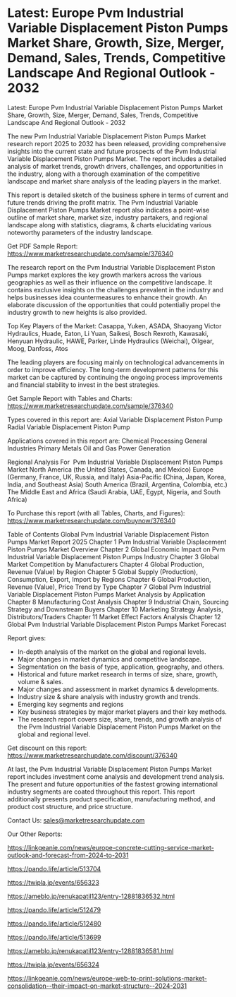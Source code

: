 # Latest: Europe Pvm Industrial Variable Displacement Piston Pumps Market Share, Growth, Size, Merger, Demand, Sales, Trends, Competitive Landscape And Regional Outlook - 2032
 Latest: Europe Pvm Industrial Variable Displacement Piston Pumps Market Share, Growth, Size, Merger, Demand, Sales, Trends, Competitive Landscape And Regional Outlook - 2032

The new Pvm Industrial Variable Displacement Piston Pumps Market research report 2025 to 2032 has been released, providing comprehensive insights into the current state and future prospects of the Pvm Industrial Variable Displacement Piston Pumps Market. The report includes a detailed analysis of market trends, growth drivers, challenges, and opportunities in the industry, along with a thorough examination of the competitive landscape and market share analysis of the leading players in the market.

This report is detailed sketch of the business sphere in terms of current and future trends driving the profit matrix. The Pvm Industrial Variable Displacement Piston Pumps Market report also indicates a point-wise outline of market share, market size, industry partakers, and regional landscape along with statistics, diagrams, & charts elucidating various noteworthy parameters of the industry landscape.

Get PDF Sample Report: https://www.marketresearchupdate.com/sample/376340

The research report on the Pvm Industrial Variable Displacement Piston Pumps market explores the key growth markers across the various geographies as well as their influence on the competitive landscape. It contains exclusive insights on the challenges prevalent in the industry and helps businesses idea countermeasures to enhance their growth. An elaborate discussion of the opportunities that could potentially propel the industry growth to new heights is also provided.

Top Key Players of the Market:
Casappa, Yuken, ASADA, Shaoyang Victor Hydraulics, Huade, Eaton, Li Yuan, Saikesi, Bosch Rexroth, Kawasaki, Henyuan Hydraulic, HAWE, Parker, Linde Hydraulics (Weichai), Oilgear, Moog, Danfoss, Atos


The leading players are focusing mainly on technological advancements in order to improve efficiency. The long-term development patterns for this market can be captured by continuing the ongoing process improvements and financial stability to invest in the best strategies.

Get Sample Report with Tables and Charts: https://www.marketresearchupdate.com/sample/376340

Types covered in this report are:
Axial Variable Displacement Piston Pump
Radial Variable Displacement Piston Pump


Applications covered in this report are:
Chemical Processing
General Industries
Primary Metals
Oil and Gas
Power Generation


Regional Analysis For  Pvm Industrial Variable Displacement Piston Pumps Market
North America (the United States, Canada, and Mexico)
Europe (Germany, France, UK, Russia, and Italy)
Asia-Pacific (China, Japan, Korea, India, and Southeast Asia)
South America (Brazil, Argentina, Colombia, etc.)
The Middle East and Africa (Saudi Arabia, UAE, Egypt, Nigeria, and South Africa)

To Purchase this report (with all Tables, Charts, and Figures): https://www.marketresearchupdate.com/buynow/376340

Table of Contents
Global Pvm Industrial Variable Displacement Piston Pumps Market Report 2025
Chapter 1 Pvm Industrial Variable Displacement Piston Pumps Market Overview
Chapter 2 Global Economic Impact on Pvm Industrial Variable Displacement Piston Pumps Industry
Chapter 3 Global Market Competition by Manufacturers
Chapter 4 Global Production, Revenue (Value) by Region
Chapter 5 Global Supply (Production), Consumption, Export, Import by Regions
Chapter 6 Global Production, Revenue (Value), Price Trend by Type
Chapter 7 Global Pvm Industrial Variable Displacement Piston Pumps Market Analysis by Application
Chapter 8 Manufacturing Cost Analysis
Chapter 9 Industrial Chain, Sourcing Strategy and Downstream Buyers
Chapter 10 Marketing Strategy Analysis, Distributors/Traders
Chapter 11 Market Effect Factors Analysis
Chapter 12 Global Pvm Industrial Variable Displacement Piston Pumps Market Forecast

Report gives:

- In-depth analysis of the market on the global and regional levels.
- Major changes in market dynamics and competitive landscape.
- Segmentation on the basis of type, application, geography, and others.
- Historical and future market research in terms of size, share, growth, volume & sales.
- Major changes and assessment in market dynamics & developments.
- Industry size & share analysis with industry growth and trends.
- Emerging key segments and regions
- Key business strategies by major market players and their key methods.
- The research report covers size, share, trends, and growth analysis of the Pvm Industrial Variable Displacement Piston Pumps Market on the global and regional level.

Get discount on this report: https://www.marketresearchupdate.com/discount/376340

At last, the Pvm Industrial Variable Displacement Piston Pumps Market report includes investment come analysis and development trend analysis. The present and future opportunities of the fastest growing international industry segments are coated throughout this report. This report additionally presents product specification, manufacturing method, and product cost structure, and price structure.

Contact Us:
sales@marketresearchupdate.com

Our Other Reports:

https://linkgeanie.com/news/europe-concrete-cutting-service-market-outlook-and-forecast-from-2024-to-2031

https://pando.life/article/513704

https://twipla.jp/events/656323

https://ameblo.jp/renukapatil123/entry-12881836532.html

https://pando.life/article/512479

https://pando.life/article/512480

https://pando.life/article/513699

https://ameblo.jp/renukapatil123/entry-12881836581.html

https://twipla.jp/events/656324

https://linkgeanie.com/news/europe-web-to-print-solutions-market-consolidation--their-impact-on-market-structure--2024-2031

